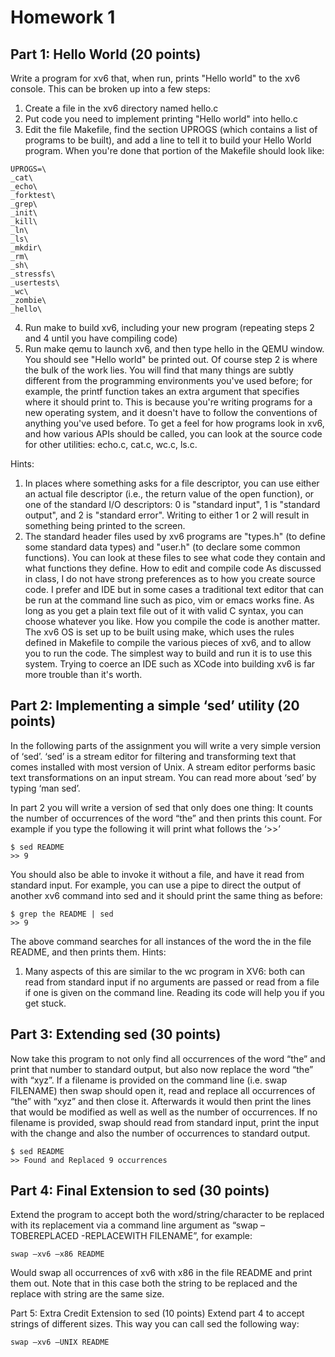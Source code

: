 # Homework 1
## Part 1: Hello World (20 points)
Write a program for xv6 that, when run, prints "Hello world" to the xv6 console. This can be
broken up into a few steps:
1. Create a file in the xv6 directory named hello.c
2. Put code you need to implement printing "Hello world" into hello.c
3. Edit the file Makefile, find the section UPROGS (which contains a list of programs to be
built), and add a line to tell it to build your Hello World program. When you're done that
portion of the Makefile should look like:
```
UPROGS=\
_cat\
_echo\
_forktest\
_grep\
_init\
_kill\
_ln\
_ls\
_mkdir\
_rm\
_sh\
_stressfs\
_usertests\
_wc\
_zombie\
_hello\
```
4. Run make to build xv6, including your new program (repeating steps 2 and 4 until you have compiling code)
5. Run make qemu to launch xv6, and then type hello in the QEMU window. You should see "Hello world" be printed out.
Of course step 2 is where the bulk of the work lies. You will find that many things are subtly different from the programming environments you've used before; for example, the printf function takes an extra argument that specifies where it should print to. This is because you're writing programs for a new operating system, and it doesn't have to follow the conventions of anything you've used before. To get a feel for how programs look in xv6, and how various APIs should be called, you can look at the source code for other utilities: echo.c, cat.c, wc.c, ls.c.

Hints:
1. In places where something asks for a file descriptor, you can use either an actual file descriptor (i.e., the return value of the open function), or one of the standard I/O descriptors: 0 is "standard input", 1 is "standard output", and 2 is "standard error". Writing to either 1 or 2 will result in something being printed to the screen.
2. The standard header files used by xv6 programs are "types.h" (to define some standard data types) and "user.h" (to declare some common functions). You can look at these files to see what code they contain and what functions they define.
How to edit and compile code
As discussed in class, I do not have strong preferences as to how you create source code. I prefer and IDE but in some cases a traditional text editor that can be run at the command line such as pico, vim or emacs works fine. As long as you get a plain text file out of it with valid C syntax, you can choose whatever you like.
How you compile the code is another matter. The xv6 OS is set up to be built using make, which uses the rules defined in Makefile to compile the various pieces of xv6, and to allow you to run the code. The simplest way to build and run it is to use this system. Trying to coerce an IDE such as XCode into building xv6 is far more trouble than it's worth.

## Part 2: Implementing a simple ‘sed’ utility (20 points)
In the following parts of the assignment you will write a very simple version of ‘sed’. ‘sed’ is a stream editor for filtering and transforming text that comes installed with most version of Unix. A stream editor performs basic text transformations on an input stream. You can read more about ‘sed’ by typing ‘man sed’.

In part 2 you will write a version of sed that only does one thing: It counts the number of occurrences of the word “the” and then prints this count.
For example if you type the following it will print what follows the ‘>>’
```
$ sed README
>> 9
```
You should also be able to invoke it without a file, and have it read from standard input. For example, you can use a pipe to direct the output of another xv6 command into sed and it should print the same thing as before:
```
$ grep the README | sed
>> 9
```
The above command searches for all instances of the word the in the file README, and then prints them.
Hints:
1. Many aspects of this are similar to the wc program in XV6: both can read from standard input if no arguments are passed or read from a file if one is given on the command line. Reading its code will help you if you get stuck.

## Part 3: Extending sed (30 points)
Now take this program to not only find all occurrences of the word “the” and print that number to standard output, but also now replace the word “the” with “xyz”. If a filename is provided on the command line (i.e. swap FILENAME) then swap should open it, read and replace all occurrences of “the” with “xyz” and then close it. Afterwards it would then print the lines that would be modified as well as well as the number of occurrences. If no filename is provided, swap should read from standard input, print the input with the change and also the number of occurrences to standard output.
```
$ sed README
>> Found and Replaced 9 occurrences
```

## Part 4: Final Extension to sed (30 points)
Extend the program to accept both the word/string/character to be replaced with its replacement via a command line argument as
“swap –TOBEREPLACED -REPLACEWITH FILENAME”,
for example:
```
swap –xv6 –x86 README
```
Would swap all occurrences of xv6 with x86 in the file README and print them out. Note that in this case both the string to be replaced and the replace with string are the same size.

Part 5: Extra Credit Extension to sed (10 points)
Extend part 4 to accept strings of different sizes. This way you can call sed the following way:
```
swap –xv6 –UNIX README
```
